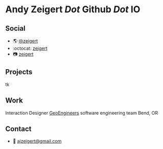# Andy Zeigert _Dot_ Github _Dot_ IO

## Social

- :earth_americas: [@zeigert](http://twitter.com/zeigert)
- :octocat: [zeigert](https://github.com/ajzeigert)
- :camera: [zeigert](https://www.instagram.com/zeigert/)

## Projects

tk

## Work

Interaction Designer
[GeoEngineers](http://geoengineers.com/) software engineering team
Bend, OR

## Contact

- :love_letter: [ajzeigert@gmail.com](mailto:ajzeigert@gmail.com)

